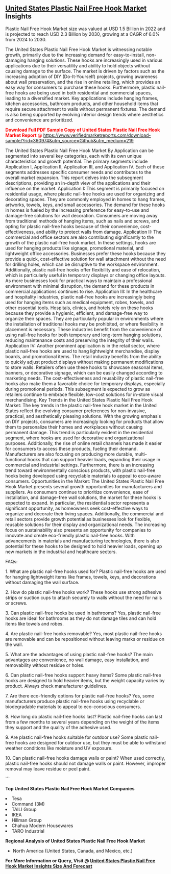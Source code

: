 <h2><a href="https://www.verifiedmarketreports.com/download-sample/?rid=360974&amp;utm_source=Github&amp;utm_medium=219" target="_blank">United States Plastic Nail Free Hook Market</a> Insights</h2><p>Plastic Nail Free Hook Market size was valued at USD 1.5 Billion in 2022 and is projected to reach USD 2.3 Billion by 2030, growing at a CAGR of 6.0% from 2024 to 2030.</p><p> <p>The United States Plastic Nail Free Hook Market is witnessing notable growth, primarily due to the increasing demand for easy-to-install, non-damaging hanging solutions. These hooks are increasingly used in various applications due to their versatility and ability to hold objects without causing damage to the surface. The market is driven by factors such as the increasing adoption of DIY (Do-It-Yourself) projects, growing awareness about wall preservation, and the rise in online retailing, which provides an easy way for consumers to purchase these hooks. Furthermore, plastic nail-free hooks are being used in both residential and commercial spaces, leading to a diversified market. Key applications include hanging frames, kitchen accessories, bathroom products, and other household items that require secure attachment to walls without permanent fixtures. The demand is also being supported by evolving interior design trends where aesthetics and convenience are prioritized. <p><span class=""><span style="color: #ff0000;"><strong>Download Full PDF Sample Copy of United States Plastic Nail Free Hook Market Report</strong> @ </span><a href="https://www.verifiedmarketreports.com/download-sample/?rid=360974&amp;utm_source=Github&amp;utm_medium=219" target="_blank">https://www.verifiedmarketreports.com/download-sample/?rid=360974&amp;utm_source=Github&amp;utm_medium=219</a></span></p></p> <p>The United States Plastic Nail Free Hook Market By Application can be segmented into several key categories, each with its own unique characteristics and growth potential. The primary segments include Application I, Application II, Application III, and Application IV. Each of these segments addresses specific consumer needs and contributes to the overall market expansion. This report delves into the subsegment descriptions, providing an in-depth view of the applications and their influence on the market. Application I: This segment is primarily focused on residential usage, where plastic nail-free hooks are used for organizing and decorating spaces. They are commonly employed in homes to hang frames, artworks, towels, keys, and small accessories. The demand for these hooks in homes is fueled by the increasing preference for easy-to-use and damage-free solutions for wall decoration. Consumers are moving away from traditional methods of hanging items, such as nails and screws, and opting for plastic nail-free hooks because of their convenience, cost-effectiveness, and ability to protect walls from damage. Application II: The commercial and office sectors are also contributing significantly to the growth of the plastic nail-free hook market. In these settings, hooks are used for hanging products like signage, promotional material, and lightweight office accessories. Businesses prefer these hooks because they provide a quick, cost-effective solution for wall attachment without the need for drilling holes, which can be disruptive to the workspace environment. Additionally, plastic nail-free hooks offer flexibility and ease of relocation, which is particularly useful in temporary displays or changing office layouts. As more businesses look for practical ways to maintain a professional environment with minimal disruption, the demand for these products in commercial applications continues to rise. Application III: In the healthcare and hospitality industries, plastic nail-free hooks are increasingly being used for hanging items such as medical equipment, robes, towels, and other essential tools. Hospitals, clinics, and hotels rely on these hooks because they provide a hygienic, efficient, and damage-free way to organize their spaces. They are particularly popular in environments where the installation of traditional hooks may be prohibited, or where flexibility in placement is necessary. These industries benefit from the convenience of using nail-free hooks for both temporary and long-term hanging solutions, reducing maintenance costs and preserving the integrity of their walls. Application IV: Another prominent application is in the retail sector, where plastic nail-free hooks are used to hang lightweight merchandise, display boards, and promotional items. The retail industry benefits from the ability to quickly adjust product displays without making permanent modifications to store walls. Retailers often use these hooks to showcase seasonal items, banners, or decorative signage, which can be easily changed according to marketing needs. The cost-effectiveness and reusability of plastic nail-free hooks also make them a favorable choice for temporary displays, especially during promotional periods. This subsegment is expected to grow as retailers continue to embrace flexible, low-cost solutions for in-store visual merchandising. Key Trends in the United States Plastic Nail Free Hook Market: The key trends in the plastic nail-free hook market in the United States reflect the evolving consumer preferences for non-invasive, practical, and aesthetically pleasing solutions. With the growing emphasis on DIY projects, consumers are increasingly looking for products that allow them to personalize their homes and workplaces without causing permanent damage. This trend is particularly evident in the residential segment, where hooks are used for decorative and organizational purposes. Additionally, the rise of online retail channels has made it easier for consumers to access these products, fueling their demand. Manufacturers are also focusing on producing more durable, multi-functional hooks that can support heavier loads, expanding their usage in commercial and industrial settings. Furthermore, there is an increasing trend toward environmentally conscious products, with plastic nail-free hooks being developed using recyclable materials to appeal to eco-aware consumers. Opportunities in the Market: The United States Plastic Nail Free Hook Market presents several growth opportunities for manufacturers and suppliers. As consumers continue to prioritize convenience, ease of installation, and damage-free wall solutions, the market for these hooks is expected to expand. In particular, the residential sector represents a significant opportunity, as homeowners seek cost-effective ways to organize and decorate their living spaces. Additionally, the commercial and retail sectors provide growth potential as businesses look for flexible, reusable solutions for their display and organizational needs. The increasing focus on sustainability also presents an opportunity for companies to innovate and create eco-friendly plastic nail-free hooks. With advancements in materials and manufacturing technologies, there is also potential for these hooks to be designed to hold heavier loads, opening up new markets in the industrial and healthcare sectors. <p>FAQs:</p> <p>1. What are plastic nail-free hooks used for? Plastic nail-free hooks are used for hanging lightweight items like frames, towels, keys, and decorations without damaging the wall surface.</p> <p>2. How do plastic nail-free hooks work? These hooks use strong adhesive strips or suction cups to attach securely to walls without the need for nails or screws.</p> <p>3. Can plastic nail-free hooks be used in bathrooms? Yes, plastic nail-free hooks are ideal for bathrooms as they do not damage tiles and can hold items like towels and robes.</p> <p>4. Are plastic nail-free hooks removable? Yes, most plastic nail-free hooks are removable and can be repositioned without leaving marks or residue on the wall.</p> <p>5. What are the advantages of using plastic nail-free hooks? The main advantages are convenience, no wall damage, easy installation, and removability without residue or holes.</p> <p>6. Can plastic nail-free hooks support heavy items? Some plastic nail-free hooks are designed to hold heavier items, but the weight capacity varies by product. Always check manufacturer guidelines.</p> <p>7. Are there eco-friendly options for plastic nail-free hooks? Yes, some manufacturers produce plastic nail-free hooks using recyclable or biodegradable materials to appeal to eco-conscious consumers.</p> <p>8. How long do plastic nail-free hooks last? Plastic nail-free hooks can last from a few months to several years depending on the weight of the items they support and the quality of the adhesive used.</p> <p>9. Are plastic nail-free hooks suitable for outdoor use? Some plastic nail-free hooks are designed for outdoor use, but they must be able to withstand weather conditions like moisture and UV exposure.</p> <p>10. Can plastic nail-free hooks damage walls or paint? When used correctly, plastic nail-free hooks should not damage walls or paint. However, improper removal may leave residue or peel paint.</p> ```</p><p><strong>Top United States Plastic Nail Free Hook Market Companies</strong></p><div data-test-id=""><p><li>Tesa</li><li> Command (3M)</li><li> TAILI Group</li><li> IKEA</li><li> Hillman Group</li><li> Chahua Modern Housewares</li><li> TARO Industrial</li></p><div><strong>Regional Analysis of&nbsp;United States Plastic Nail Free Hook Market</strong></div><ul><li dir="ltr"><p dir="ltr">North America&nbsp;(United States, Canada, and Mexico, etc.)</p></li></ul><p><strong>For More Information or Query, Visit @&nbsp;</strong><strong><a href="https://www.verifiedmarketreports.com/product/plastic-nail-free-hook-market/?utm_source=Github&amp;utm_medium=219" target="_blank">United States Plastic Nail Free Hook Market Insights Size And Forecast</a></strong></p></div>
